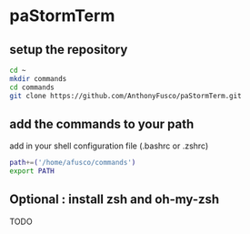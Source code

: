 # paStormTerm

## setup the repository

```bash
cd ~
mkdir commands
cd commands
git clone https://github.com/AnthonyFusco/paStormTerm.git
```

## add the commands to your path

add in your shell configuration file (.bashrc or .zshrc)

```bash
path+=('/home/afusco/commands')
export PATH
```

## Optional : install zsh and oh-my-zsh

TODO 